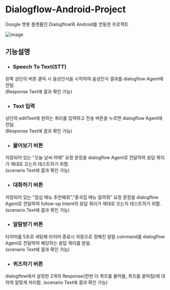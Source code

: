 # Dialogflow-Android-Project
Google 챗봇 플랫폼인 Dialogflow와 Android를 연동한 프로젝트

![image](https://user-images.githubusercontent.com/42290273/100836195-37356000-34b2-11eb-928d-dff04dc40b9a.png)


## 기능설명
* ### Speech To Text(STT)
 왼쪽 상단의 버튼 클릭 시 음성인식을 시작하여 음성인식 결과를 dialogflow Agent에 전달.  
 (Response Text에 결과 확인 가능)
* ### Text 입력 
 상단의 editText에 원하는 쿼리를 입력하고 전송 버튼을 누르면 dialogflow Agent에 전달.  
 (Response Text에 결과 확인 가능)
* ### 물어보기 버튼
 저장되어 있는 "오늘 날씨 어때" 요청 문장을 dialogflow Agent로 전달하여 응답 쿼리가 제대로 오는지 테스트하기 위함.  
 (scenario Text에 결과 확인 가능)
* ### 대화하기 버튼
 저장되어 있는 "점심 메뉴 추천해줘","중국집 메뉴 알려줘" 요청 문장을 dialogflow Agent로 전달하여 follow-up Intent의 응답 쿼리가 제대로 오는지 테스트하기 위함.  
 (scenario Text에 결과 확인 가능)
* ### 알람받기 버튼
 타이머를 5초로 세팅해 타이머 종료시 자동으로 정해진 알람 command를 dialogflow Agent로 전달하여 해당하는 응답 쿼리를 받음.  
 (scenario Text에 결과 확인 가능)
* ### 퀴즈하기 버튼
 dialogflow에서 설정한 2개의 Response(한번 더 퀴즈를 물어봄, 퀴즈를 끝마침)에 대하여 알맞게 처리함.
 (scenario Text에 결과 확인 가능)

